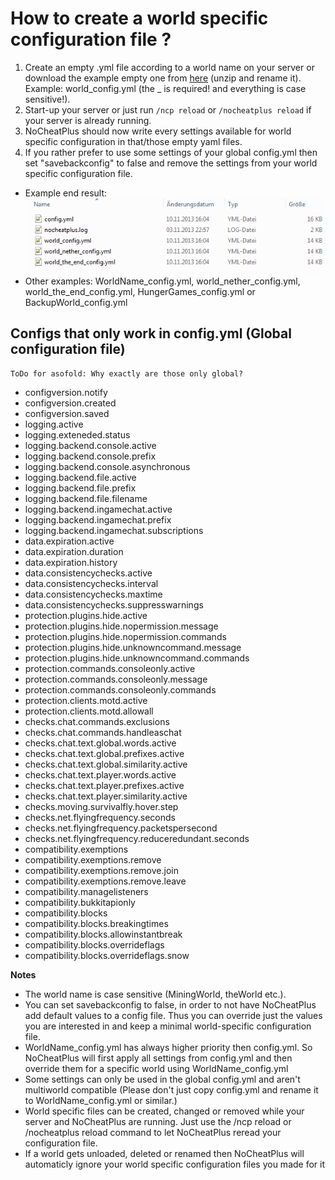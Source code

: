 # How to create a world specific configuration file ?

1. Create an empty .yml file according to a world name on your server or download the example empty one from [here](Resources/world_nether_config.zip) (unzip and rename it). Example: world_config.yml (the _ is required! and everything is case sensitive!).
2. Start-up your server or just run `/ncp reload` or `/nocheatplus reload` if your server is already running.
3. NoCheatPlus should now write every settings available for world specific configuration in that/those empty yaml files.
4. If you rather prefer to use some settings of your global config.yml then set "savebackconfig" to false and remove the settings from your world specific configuration file.  

* Example end result: ![Multiworld](Resources/Multiworld.gif)  
* Other examples: WorldName_config.yml, world_nether_config.yml, world_the_end_config.yml, HungerGames_config.yml or BackupWorld_config.yml  

## Configs that only work in config.yml (Global configuration file)
`ToDo for asofold: Why exactly are those only global?`
* configversion.notify
* configversion.created
* configversion.saved
* logging.active
* logging.exteneded.status
* logging.backend.console.active
* logging.backend.console.prefix
* logging.backend.console.asynchronous
* logging.backend.file.active
* logging.backend.file.prefix
* logging.backend.file.filename
* logging.backend.ingamechat.active
* logging.backend.ingamechat.prefix
* logging.backend.ingamechat.subscriptions
* data.expiration.active
* data.expiration.duration
* data.expiration.history
* data.consistencychecks.active
* data.consistencychecks.interval
* data.consistencychecks.maxtime
* data.consistencychecks.suppresswarnings
* protection.plugins.hide.active
* protection.plugins.hide.nopermission.message
* protection.plugins.hide.nopermission.commands
* protection.plugins.hide.unknowncommand.message
* protection.plugins.hide.unknowncommand.commands
* protection.commands.consoleonly.active
* protection.commands.consoleonly.message
* protection.commands.consoleonly.commands
* protection.clients.motd.active
* protection.clients.motd.allowall
* checks.chat.commands.exclusions
* checks.chat.commands.handleaschat
* checks.chat.text.global.words.active
* checks.chat.text.global.prefixes.active
* checks.chat.text.global.similarity.active
* checks.chat.text.player.words.active
* checks.chat.text.player.prefixes.active
* checks.chat.text.player.similarity.active
* checks.moving.survivalfly.hover.step
* checks.net.flyingfrequency.seconds
* checks.net.flyingfrequency.packetspersecond
* checks.net.flyingfrequency.reduceredundant.seconds
* compatibility.exemptions
* compatibility.exemptions.remove
* compatibility.exemptions.remove.join
* compatibility.exemptions.remove.leave
* compatibility.managelisteners
* compatibility.bukkitapionly
* compatibility.blocks
* compatibility.blocks.breakingtimes
* compatibility.blocks.allowinstantbreak
* compatibility.blocks.overrideflags
* compatibility.blocks.overrideflags.snow

**Notes**  
* The world name is case sensitive (MiningWorld, theWorld etc.).
* You can set savebackconfig to false, in order to not have NoCheatPlus add default values to a config file. Thus you can override just the values you are interested in and keep a minimal world-specific configuration file.
* WorldName_config.yml has always higher priority then config.yml. So NoCheatPlus will first apply all settings from config.yml and then override them for a specific world using WorldName_config.yml
* Some settings can only be used in the global config.yml and aren't multiworld compatible (Please don't just copy config.yml and rename it to WorldName_config.yml or similar.)
* World specific files can be created, changed or removed while your server and NoCheatPlus are running. Just use the /ncp reload or /nocheatplus reload command to let NoCheatPlus reread your configuration file.
* If a world gets unloaded, deleted or renamed then NoCheatPlus will automaticly ignore your world specific configuration files you made for it
